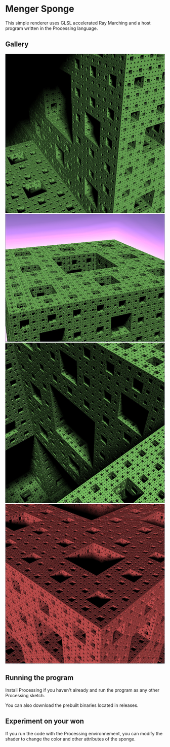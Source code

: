 # Menger Sponge

This simple renderer uses GLSL accelerated Ray Marching and a host program written in the Processing language.

## Gallery

![menger1](/img/menger1.jpeg)
![menger2](/img/menger2.jpeg)
![menger3](/img/menger3.jpeg)
![menger4](/img/menger4.jpeg)

## Running the program

Install Processing if you haven't already and run the program as any other Processing sketch. 

You can also download the prebuilt binaries located in releases.

## Experiment on your won

If you run the code with the Processing environnement, you can modify the shader to change the color and other attributes of the sponge.